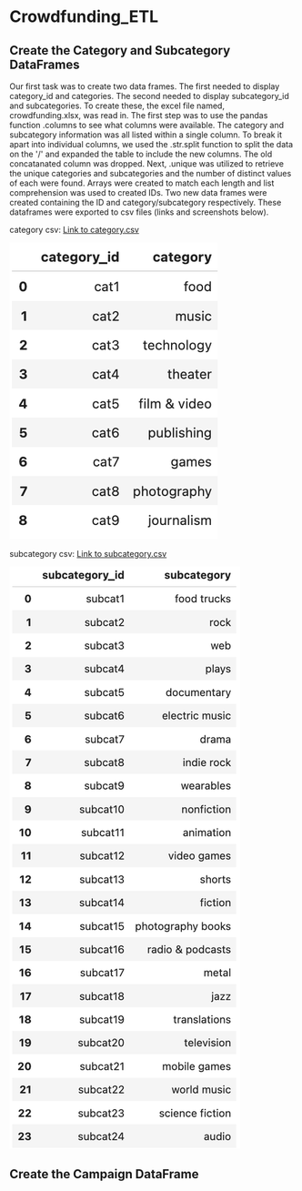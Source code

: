 # Crowdfunding_ETL
## Create the Category and Subcategory DataFrames

Our first task was to create two data frames. The first needed to display category_id and categories. The second needed to display subcategory_id and subcategories. To create these, the excel file named, crowdfunding.xlsx, was read in. The first step was to use the pandas function .columns to see what columns were available. The category and subcategory information was all listed within a single column. To break it apart into individual columns, we used the .str.split function to split the data on the '/' and expanded the table to include the new columns. The old concatanated column was dropped. 
Next, .unique was utilized to retrieve the unique categories and subcategories and the number of distinct values of each were found. Arrays were created to match each length and list comprehension was used to created IDs. Two new data frames were created containing the ID and category/subcategory respectively. These dataframes were exported to csv files (links and screenshots below).

category csv:
[Link to category.csv](https://github.com/MITCHELLWYNE/Crowdfunding_ETL/blob/3fa804faa27a9bbe5dcf9c8dde0cb36b8d587173/Starter_Files/Resources/campaign.csv)

![This is a screenshot of the category df](https://github.com/MITCHELLWYNE/Crowdfunding_ETL/blob/a33377cf1f7874cc54c16126d4db23f977303e1c/Starter_Files/Resources/Category_screenshot.png)

subcategory csv:
[Link to subcategory.csv](https://github.com/MITCHELLWYNE/Crowdfunding_ETL/blob/3fa804faa27a9bbe5dcf9c8dde0cb36b8d587173/Starter_Files/Resources/subcategory.csv)

![This is a screenshot of the subcategory df](https://github.com/MITCHELLWYNE/Crowdfunding_ETL/blob/a33377cf1f7874cc54c16126d4db23f977303e1c/Starter_Files/Resources/subcategory_screenshot.png)

## Create the Campaign DataFrame
